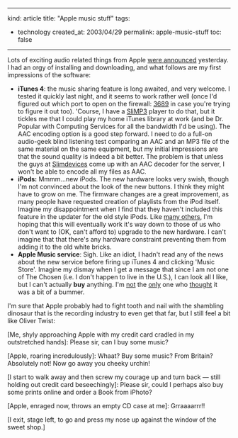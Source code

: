 -----
kind: article
title: "Apple music stuff"
tags:
- technology
created_at: 2003/04/29
permalink: apple-music-stuff
toc: false
-----

<p>Lots of exciting audio related things from Apple <a href="http://www.apple.com/music/" title="Apple Music">were announced</a> yesterday. I had an orgy of installing and downloading, and what follows are my first impressions of the software:</p>

<ul>
<li><strong>iTunes 4</strong>: the music sharing feature is long awaited, and very welcome. I tested it quickly last night, and it seems to work rather well (once I'd figured out which port to open on the firewall: <a href="http://www.macnn.com/news/19288" title="MacNN - Reader's reports on iTunes 4">3689</a> in case you're trying to figure it out too). 'Course, I have a <a href="http://www.slimdevices.com/" title="Slimdevices">SliMP3</a> player to do that, but it tickles me that I could play my home iTunes library at work (and be Dr. Popular with Computing Services for all the bandwidth I'd be using). The AAC encoding option is a good step forward. I need to do a full-on audio-geek blind listening test comparing an AAC and an MP3 file of the same material on the same equipment, but my initial impressions are that the sound quality is indeed a bit better. The problem is that unless the guys at <a href="http://www.slimdevices.com/">Slimdevices</a> come up with an AAC decoder for the server, I won't be able to encode all my files as AAC.</li>
<li><strong>iPods:</strong> Mmmm...new iPods. The new hardware looks very swish, though I'm not convinced about the look of the new buttons. I think they might have to grow on me. The firmware changes are a great improvement, as many people have requested creation of playlists from the iPod itself. Imagine my disappointment when I find that they haven't included this feature in the updater for the old style iPods. Like <a href="http://www.macslash.org/articles/03/04/28/176230.shtml" title="MacSlash - new iPods">many others</a>, I'm hoping that this will eventually work it's way down to those of us who don't want to (OK, can't afford to) upgrade to the new hardware. I can't imagine that that there's any hardware constraint preventing them from adding it to the old white bricks.</li>
<li><strong>Apple Music service</strong>: Sigh. Like an idiot, I hadn't read any of the news about the new service before firing up iTunes 4 and clicking 'Music Store'. Imagine my dismay when I get a message that since I am not one of The Chosen (i.e. I don't happen to live in the U.S.), I can look all I like, but I can't actually <strong>buy</strong> anything. I'm <a href="http://www.antipixel.com/blog/archives/2003/04/29/the_apple_music_store.html" title="Antipixel">not</a> the <a href="http://www.benhammersley.com/archives/004603.html#004603" title="Ben Hammersley">only</a> one who <a href="http://danhon.com/ec/mtarchives/000504.shtml" title="ext|circ">thought</a> it was a bit of a bummer.</li>
</ul>

<p>I'm sure that Apple probably had to fight tooth and nail with the shambling dinosaur that is the recording industry to even get that far, but I still feel a bit like Oliver Twist:</p>

<p>[Me, shyly approaching Apple with my credit card cradled in my outstretched hands]: Please sir, can I buy some music?</p>

<p>[Apple, roaring incredulously]: Whaat? Buy some music? From Britain? Absolutely not! Now go away you cheeky urchin!</p>

<p>[I start to walk away and then screw my courage up and turn back &mdash; still holding out credit card beseechingly]: Please sir, could I perhaps also buy some prints online and order a Book from iPhoto?</p>

<p>[Apple, enraged now, throws an empty CD case at me]: Grraaaarrr!!</p>

<p>[I exit, stage left, to go and press my nose up against the window of the sweet shop.]</p>
